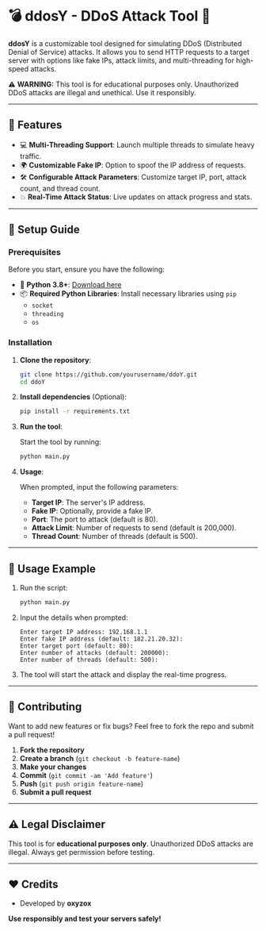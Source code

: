 # 💣 ddosY - DDoS Attack Tool 🚀

**ddosY** is a customizable tool designed for simulating DDoS (Distributed Denial of Service) attacks. It allows you to send HTTP requests to a target server with options like fake IPs, attack limits, and multi-threading for high-speed attacks.

⚠️ **WARNING:** This tool is for educational purposes only. Unauthorized DDoS attacks are illegal and unethical. Use it responsibly.

---

## 🚀 Features

- 💻 **Multi-Threading Support**: Launch multiple threads to simulate heavy traffic.
- 🌍 **Customizable Fake IP**: Option to spoof the IP address of requests.
- 🛠️ **Configurable Attack Parameters**: Customize target IP, port, attack count, and thread count.
- 💥 **Real-Time Attack Status**: Live updates on attack progress and stats.

---

## 🔧 Setup Guide

### Prerequisites

Before you start, ensure you have the following:

- 🐍 **Python 3.8+**: [Download here](https://www.python.org/downloads/)
- 📦 **Required Python Libraries**: Install necessary libraries using `pip`
    - `socket`
    - `threading`
    - `os`

### Installation

1. **Clone the repository**:

    ```bash
    git clone https://github.com/yourusername/ddoY.git
    cd ddoY
    ```

2. **Install dependencies** (Optional):

    ```bash
    pip install -r requirements.txt
    ```

3. **Run the tool**:

    Start the tool by running:

    ```bash
    python main.py
    ```

4. **Usage**:

    When prompted, input the following parameters:

    - **Target IP**: The server's IP address.
    - **Fake IP**: Optionally, provide a fake IP.
    - **Port**: The port to attack (default is 80).
    - **Attack Limit**: Number of requests to send (default is 200,000).
    - **Thread Count**: Number of threads (default is 500).

---

## 🔄 Usage Example

1. Run the script:

    ```bash
    python main.py
    ```

2. Input the details when prompted:

    ```
    Enter target IP address: 192.168.1.1
    Enter fake IP address (default: 182.21.20.32):
    Enter target port (default: 80):
    Enter number of attacks (default: 200000):
    Enter number of threads (default: 500):
    ```

3. The tool will start the attack and display the real-time progress.

---

## 🤝 Contributing

Want to add new features or fix bugs? Feel free to fork the repo and submit a pull request!

1. **Fork the repository**
2. **Create a branch** (`git checkout -b feature-name`)
3. **Make your changes**
4. **Commit** (`git commit -am 'Add feature'`)
5. **Push** (`git push origin feature-name`)
6. **Submit a pull request**

---

## ⚠️ Legal Disclaimer

This tool is for **educational purposes only**. Unauthorized DDoS attacks are illegal. Always get permission before testing.

---

## ❤️ Credits

- Developed by **oxyzox**


**Use responsibly and test your servers safely!**
